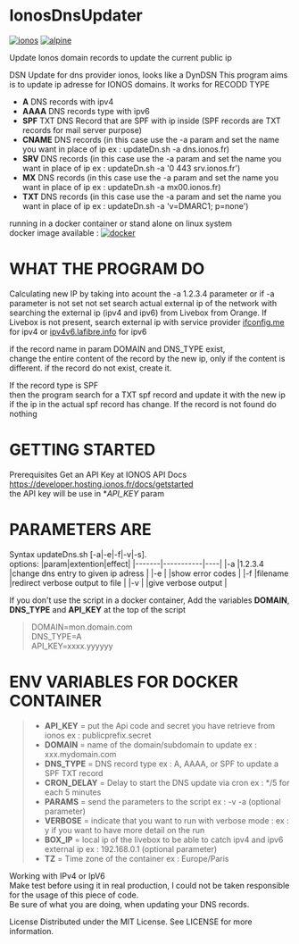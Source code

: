 # IonosDnsUpdater 

[![ionos](https://img.shields.io/static/v1?label=based_on&message=IonosApi&color=blue)](link=https://developer.hosting.ionos.fr/docs/dns,float="left")
 [![alpine](https://img.shields.io/static/v1?label=using&message=alpine&color=orange)](https://alpinelinux.org)

Update Ionos domain records to update the current public ip

DSN Update for dns provider ionos, looks like a DynDSN 
This program aims is to update ip adresse for IONOS domains.
It works for RECODD TYPE
 - **A** DNS records with ipv4
 - **AAAA** DNS records type with ipv6
 - **SPF** TXT DNS Record that are SPF with ip inside (SPF records are TXT records for mail server purpose)
 - **CNAME** DNS records (in this case use the -a param and set the name you want in place of ip  ex : updateDn.sh -a dns.ionos.fr)
 - **SRV** DNS records (in this case use the -a param and set the name you want in place of ip  ex : updateDn.sh -a '0 443 srv.ionos.fr')
 - **MX** DNS records (in this case use the -a param and set the name you want in place of ip  ex : updateDn.sh -a mx00.ionos.fr)
 - **TXT** DNS records (in this case use the -a param and set the name you want in place of ip  ex : updateDn.sh -a 'v=DMARC1; p=none')

running in a docker container or stand alone on linux system  
docker image available : 
[![docker](https://img.shields.io/static/v1?label=docker&message=dockerhub&color=green)](https://registry.hub.docker.com/r/goodlinux/ionosdnsupdater)

# WHAT THE PROGRAM DO
 
Calculating new IP by taking into acount the -a 1.2.3.4 parameter 
or if -a parameter is not set not set search actual external ip of the network 
with searching the external ip (ipv4 and ipv6) from Livebox from Orange.
If Livebox is not present, search external ip with service provider [ifconfig.me](http://ifconfig.me/) for ipv4 
or [ipv4v6.lafibre.info](https://ipv4v6.lafibre.info/) for ipv6

if the record name in param DOMAIN and DNS_TYPE exist,  
change the entire content of the record by the new ip, only if the content is different. 
if the record do not exist, create it. 

If the record type is SPF  
then the program search for a TXT spf record and update it with 
the new ip if the ip in the actual spf record has change.
If the record is not found do nothing
 
# GETTING STARTED
 
 Prerequisites
 Get an API Key at IONOS API Docs
 https://developer.hosting.ionos.fr/docs/getstarted   
 the API key will be use in **API_KEY* param   
 
# PARAMETERS ARE
 
 Syntax updateDns.sh [-a|-e|-f|-v|-s].  
   options: 
   |param|extention|effect|
   |-------|-----------|----|
   |-a  |1.2.3.4 |change dns entry to given ip adress  |
   |-e  | |show error codes  |
   |-f  |filename |redirect verbose output to file  |
   |-v  | |give verbose output  |
      
 If you don't use the script in a docker container, 
 Add the variables **DOMAIN**, **DNS_TYPE** and **API_KEY** at the top of the script 
 
  > DOMAIN=mon.domain.com   
  > DNS_TYPE=A   
  > API_KEY=xxxx.yyyyyy   

# ENV VARIABLES FOR DOCKER CONTAINER  
 
 > - **API_KEY** =  put the Api code and secret you have retrieve from ionos  ex : publicprefix.secret  
 > - **DOMAIN** =   name of the domain/subdomain to update   ex : xxx.mydomain.com  
 > - **DNS_TYPE** = DNS record type  ex : A, AAAA, or SPF to update a SPF TXT record   
 > - **CRON_DELAY** = Delay to start the DNS update via cron  ex : */5  for each 5 minutes 
 > - **PARAMS** = send the parameters to the script ex : -v -a (optional parameter)   
 > - **VERBOSE** = indicate that you want to run with verbose mode : ex : y if you want to have more detail on the run 
 > - **BOX_IP** = local ip of the livebox to be able to catch ipv4 and ipv6 external ip ex : 192.168.0.1 (optional parameter)   
 > - **TZ** =       Time zone of the container     ex : Europe/Paris   
  
 Working with IPv4 or IpV6  
 Make test before using it in real production, I could not be taken responsible for the usage of this piece of code.  
 Be sure of what you are doing, when updating your DNS records.  
 
 License
 Distributed under the MIT License. See LICENSE for more information.
